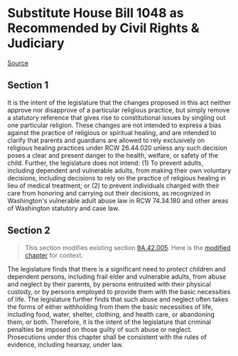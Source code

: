 # Substitute House Bill 1048 as Recommended by Civil Rights & Judiciary

[Source](http://lawfilesext.leg.wa.gov/biennium/2021-22/Xml/Bills/House%20Bills/1048-S.xml)
## Section 1
It is the intent of the legislature that the changes proposed in this act neither approve nor disapprove of a particular religious practice, but simply remove a statutory reference that gives rise to constitutional issues by singling out one particular religion. These changes are not intended to express a bias against the practice of religious or spiritual healing, and are intended to clarify that parents and guardians are allowed to rely exclusively on religious healing practices under RCW 26.44.020 unless any such decision poses a clear and present danger to the health, welfare, or safety of the child. Further, the legislature does not intend: (1) To prevent adults, including dependent and vulnerable adults, from making their own voluntary decisions, including decisions to rely on the practice of religious healing in lieu of medical treatment; or (2) to prevent individuals charged with their care from honoring and carrying out their decisions, as recognized in Washington's vulnerable adult abuse law in RCW 74.34.180 and other areas of Washington statutory and case law.


## Section 2
> This section modifies existing section [9A.42.005](/rcw/09A_washington_criminal_code/9A.42_criminal_mistreatment.md). Here is the [modified chapter](rcw/09A_washington_criminal_code/9A.42_criminal_mistreatment.md) for context.

The legislature finds that there is a significant need to protect children and dependent persons, including frail elder and vulnerable adults, from abuse and neglect by their parents, by persons entrusted with their physical custody, or by persons employed to provide them with the basic necessities of life. The legislature further finds that such abuse and neglect often takes the forms of either withholding from them the basic necessities of life, including food, water, shelter, clothing, and health care, or abandoning them, or both. Therefore, it is the intent of the legislature that criminal penalties be imposed on those guilty of such abuse or neglect.  Prosecutions under this chapter shall be consistent with the rules of evidence, including hearsay, under law.

